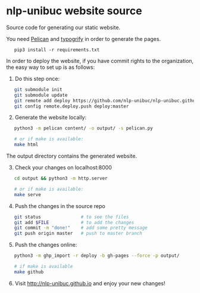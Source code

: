 nlp-unibuc website source
=========================

Source code for generating our static website.

You need [Pelican](http://blog.getpelican.com/) and [typogrify](https://pypi.python.org/pypi/typogrify) in order to generate the pages.
```
   pip3 install -r requirements.txt
```
In order to deploy the website, if you have commit rights to the organization,
the easy way to set up is as follows:

1. Do this step once:

```bash
   git submodule init
   git submodule update
   git remote add deploy https://github.com/nlp-unibuc/nlp-unibuc.github.io.git
   git config remote.deploy.push deploy:master
```

2. Generate the website locally:

```bash
   python3 -m pelican content/ -o output/ -s pelican.py

   # or if make is available:
   make html
```
The output directory contains the generated website.

3. Check your changes on localhost:8000

```bash
   cd output && python3 -m http.server

   # or if make is available:
   make serve
```


4. Push the changes in the source repo

```bash
   git status               # to see the files
   git add $FILE            # to add the changes
   git commit -m "done!"    # add some pretty message
   git push origin master   # push to master branch
```

5. Push the changes online:

```bash
   python3 -m ghp_import -r deploy -b gh-pages --force -p output/

   # if make is available
   make github
```

6. Visit http://nlp-unibuc.github.io and enjoy your new changes!

